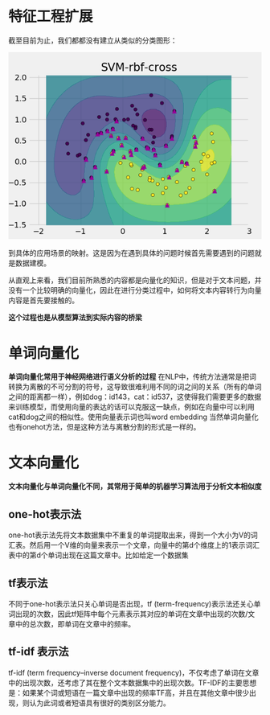 # 特征工程扩展
截至目前为止，我们都都没有建立从类似的分类图形：

![](svm-rbf.png)

到具体的应用场景的映射。这是因为在遇到具体的问题时候首先需要遇到的问题就是数据建模。

从直观上来看，我们目前所熟悉的内容都是向量化的知识，但是对于文本问题，并没有一个比较明确的向量化，因此在进行分类过程中，如何将文本内容转行为向量内容是首先要接触的。

**这个过程也是从模型算法到实际内容的桥梁**

# 单词向量化
**单词向量化常用于神经网络进行语义分析的过程**
在NLP中，传统方法通常是把词转换为离散的不可分割的符号，这导致很难利用不同的词之间的关系（所有的单词之间的距离都一样），例如dog：id143，cat：id537，这使得我们需要更多的数据来训练模型，而使用向量的表达的话可以克服这一缺点，例如在向量中可以利用cat和dog之间的相似性。使用向量表示词也叫word embedding
当然单词向量化也有onehot方法，但是这种方法与离散分割的形式是一样的。



# 文本向量化
**文本向量化与单词向量化不同，其常用于简单的机器学习算法用于分析文本相似度**
## one-hot表示法
one-hot表示法先将文本数据集中不重复的单词提取出来，得到一个大小为V的词汇表。然后用一个V维的向量来表示一个文章，向量中的第d个维度上的1表示词汇表中的第d个单词出现在这篇文章中。比如给定一个数据集 

## tf表示法
不同于one-hot表示法只关心单词是否出现，tf (term-frequency)表示法还关心单词出现的次数，因此tf矩阵中每个元素表示其对应的单词在文章中出现的次数/文章中的总次数，即单词在文章中的频率。

## tf-idf 表示法
tf-idf (term frequency–inverse document frequency)，不仅考虑了单词在文章中的出现次数，还考虑了其在整个文本数据集中的出现次数。TF-IDF的主要思想是：如果某个词或短语在一篇文章中出现的频率TF高，并且在其他文章中很少出现，则认为此词或者短语具有很好的类别区分能力。

